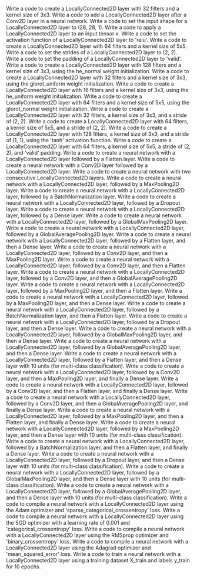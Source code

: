 Write a code to create a LocallyConnected2D layer with 32 filters and a kernel size of 3x3.
Write a code to add a LocallyConnected2D layer after a Conv2D layer in a neural network.
Write a code to set the input shape for a LocallyConnected2D layer to (28, 28, 1).
Write a code to apply a LocallyConnected2D layer to an input tensor x.
Write a code to set the activation function of a LocallyConnected2D layer to 'relu'.
Write a code to create a LocallyConnected2D layer with 64 filters and a kernel size of 5x5.
Write a code to set the strides of a LocallyConnected2D layer to (2, 2).
Write a code to set the padding of a LocallyConnected2D layer to 'valid'.
Write a code to create a LocallyConnected2D layer with 128 filters and a kernel size of 3x3, using the he_normal weight initialization.
Write a code to create a LocallyConnected2D layer with 32 filters and a kernel size of 3x3, using the glorot_uniform weight initialization.
Write a code to create a LocallyConnected2D layer with 16 filters and a kernel size of 3x3, using the he_uniform weight initialization.
Write a code to create a LocallyConnected2D layer with 64 filters and a kernel size of 5x5, using the glorot_normal weight initialization.
Write a code to create a LocallyConnected2D layer with 32 filters, a kernel size of 3x3, and a stride of (2, 2).
Write a code to create a LocallyConnected2D layer with 64 filters, a kernel size of 5x5, and a stride of (2, 2).
Write a code to create a LocallyConnected2D layer with 128 filters, a kernel size of 3x3, and a stride of (1, 1), using the 'tanh' activation function.
Write a code to create a LocallyConnected2D layer with 64 filters, a kernel size of 5x5, a stride of (2, 2), and 'valid' padding.
Write a code to create a neural network with a LocallyConnected2D layer followed by a Flatten layer.
Write a code to create a neural network with a Conv2D layer followed by a LocallyConnected2D layer.
Write a code to create a neural network with two consecutive LocallyConnected2D layers.
Write a code to create a neural network with a LocallyConnected2D layer, followed by a MaxPooling2D layer.
Write a code to create a neural network with a LocallyConnected2D layer, followed by a BatchNormalization layer.
Write a code to create a neural network with a LocallyConnected2D layer, followed by a Dropout layer.
Write a code to create a neural network with a LocallyConnected2D layer, followed by a Dense layer.
Write a code to create a neural network with a LocallyConnected2D layer, followed by a GlobalMaxPooling2D layer.
Write a code to create a neural network with a LocallyConnected2D layer, followed by a GlobalAveragePooling2D layer.
Write a code to create a neural network with a LocallyConnected2D layer, followed by a Flatten layer, and then a Dense layer.
Write a code to create a neural network with a LocallyConnected2D layer, followed by a Conv2D layer, and then a MaxPooling2D layer.
Write a code to create a neural network with a LocallyConnected2D layer, followed by a Conv2D layer, and then a Flatten layer.
Write a code to create a neural network with a LocallyConnected2D layer, followed by a Conv2D layer, and then a GlobalAveragePooling2D layer.
Write a code to create a neural network with a LocallyConnected2D layer, followed by a MaxPooling2D layer, and then a Flatten layer.
Write a code to create a neural network with a LocallyConnected2D layer, followed by a MaxPooling2D layer, and then a Dense layer.
Write a code to create a neural network with a LocallyConnected2D layer, followed by a BatchNormalization layer, and then a Flatten layer.
Write a code to create a neural network with a LocallyConnected2D layer, followed by a Dropout layer, and then a Dense layer.
Write a code to create a neural network with a LocallyConnected2D layer, followed by a GlobalMaxPooling2D layer, and then a Dense layer.
Write a code to create a neural network with a LocallyConnected2D layer, followed by a GlobalAveragePooling2D layer, and then a Dense layer.
Write a code to create a neural network with a LocallyConnected2D layer, followed by a Flatten layer, and then a Dense layer with 10 units (for multi-class classification).
Write a code to create a neural network with a LocallyConnected2D layer, followed by a Conv2D layer, and then a MaxPooling2D layer, and finally a Dense layer.
Write a code to create a neural network with a LocallyConnected2D layer, followed by a Conv2D layer, and then a Flatten layer, and finally a Dense layer.
Write a code to create a neural network with a LocallyConnected2D layer, followed by a Conv2D layer, and then a GlobalAveragePooling2D layer, and finally a Dense layer.
Write a code to create a neural network with a LocallyConnected2D layer, followed by a MaxPooling2D layer, and then a Flatten layer, and finally a Dense layer.
Write a code to create a neural network with a LocallyConnected2D layer, followed by a MaxPooling2D layer, and then a Dense layer with 10 units (for multi-class classification).
Write a code to create a neural network with a LocallyConnected2D layer, followed by a BatchNormalization layer, and then a Flatten layer, and finally a Dense layer.
Write a code to create a neural network with a LocallyConnected2D layer, followed by a Dropout layer, and then a Dense layer with 10 units (for multi-class classification).
Write a code to create a neural network with a LocallyConnected2D layer, followed by a GlobalMaxPooling2D layer, and then a Dense layer with 10 units (for multi-class classification).
Write a code to create a neural network with a LocallyConnected2D layer, followed by a GlobalAveragePooling2D layer, and then a Dense layer with 10 units (for multi-class classification).
Write a code to compile a neural network with a LocallyConnected2D layer using the Adam optimizer and 'sparse_categorical_crossentropy' loss.
Write a code to compile a neural network with a LocallyConnected2D layer using the SGD optimizer with a learning rate of 0.001 and 'categorical_crossentropy' loss.
Write a code to compile a neural network with a LocallyConnected2D layer using the RMSprop optimizer and 'binary_crossentropy' loss.
Write a code to compile a neural network with a LocallyConnected2D layer using the Adagrad optimizer and 'mean_squared_error' loss.
Write a code to train a neural network with a LocallyConnected2D layer using a training dataset X_train and labels y_train for 10 epochs.